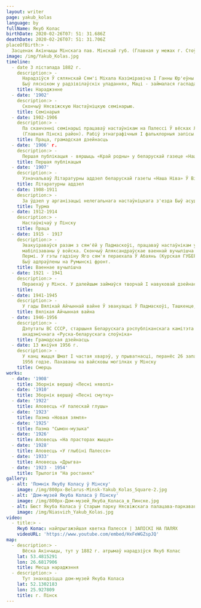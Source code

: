 ```yaml
---
layout: writer
page: yakub_kolas
language: by
fullName: Якуб Колас
birthDate: 2020-02-26T07: 51: 31.686Z
deathDate: 2020-02-26T07: 51: 31.706Z
placeOfBirth:> -
  Засценак Акінчыцы Мінскага пав. Мінскай губ. (Главная у межах г. Стоўбцы
image: /img/Yakub_Kolas.jpg
timeline:
  - date 3 лістапада 1882 г.
    description:> -
      Нарадзіўся Ў сялянскай Сям'і Міхала Казіміравіча І Ганны Юр'еўны (народжаная Лёсік) в е вёскі Мікалаеўшчына. бацька
      Быў лясніком у радзівілаўскіх уладаннях, Маці - займалася гаспадаркай.
    title: Нараджэнне
  - date: '1902'
    description:> -
      Скончыў Нясвіжскую Настаўніцкую семінарыю.
    title: Семінарыя
  - date: 1902-1906
    description:> -
      Па сканчэнні семінарыі працаваў настаўнікам на Палессі Ў вёсках Люсіна (Главная Ганцавіцкі район), Пінкавічы
      (Главная Пінскі район). Рабіў этнаграфічныя І фальклорныя запісы. Тым жа гадзінах пазнаёміўся з нелегальнай рэвалюцыйнай літаратурай, уключыўся Ў Грамадская дзейнасць, вёў тлумачальныя Гутаркі з сялянамі.
    title: Праца, грамадская дзейнасць
  - date: '1906' г.
    description:> -
      Першая публікацыя - вяршыць «Край родны» у беларускай газеце «Наша доля»
    title: Першая публікацыя
  - date: '1907'
    description:> -
      Узначальваў Літаратурны аддзел беларускай газеты «Наша Ніва» Ў Вільні
    title: Літаратурны аддзел
  - date: 1908-1911
    description:> -
      За ўдзел у арганізацыі нелегальнага настаўніцкага з'езда Быў асуджаны ды зняволення, якое адбываў у Менскай Турмы
    title: Турма
  - date: 1912-1914
    description:> -
      Настаўнічаў у Пінску
    title: Праца
  - date: 1915 - 1917
    description:> -
      Эвакуіраваўся разам з сям'ёй у Падмаскоўі, працаваў настаўнікам у Дзмітраўскім павеце. У гэтым жа Годзю
      мабілізаваны ў войска. Скончыў Аляксандраўскае ваеннай вучылішча (маскву, 1916) і служыў у запасным палку Ў
      Пермі. У гэты гадзіну Яго сям'я пераехала Ў Абаянь (Курская ГУБЕРНІЯ). У званні падпаручніка ўлетку 1917 года
      Быў адпраўлены на Румынскі фронт.
    title: Ваеннае вучылішча
  - date: 1921 - 1941
    description:> -
      Пераехаў у Мінск. У далейшым займаўся творчай І навуковай дзейнасцю.
    title:
  - date: 1941-1945
    description:> -
      У гады Вялікай Айчыннай вайне Ў эвакуацыі Ў Падмаскоўі, Ташкенце, маскву. У 1944 Годзю вярнуўся Ў Мінск.
    title: Вялікая Айчынная вайна
  - date: 1946-1956
    description:> -
      Дэпутаты ВС СССР, старшыня Беларускага рэспубліканскага камітэта абарона міру. Адзін з рэдактараў
      акадэмічнага «Руска-беларускага слоўніка»
    title: Грамадская дзейнасць
  - date: 13 жніўня 1956 г.
    description:> -
      У канц жыцця Шмат І частая хварэў, у прыватнасці, перанёс 26 запаленняў лёгкіх. Раптоўна памёр 13 жніўня
      1956 годзе. Пахаваны на вайсковы могілках у Мінску
    title: Смерць
works:
  - date: '1908'
    title: Зборнік вершаў «Песні няволі»
  - date: '1910'
    title: Зборнік вершаў «Песні смутку»
  - date: '1922'
    title: Аповесць «У палескай глушы»
  - date: '1923'
    title: Паэма «Новая зямля»
  - date: '1925'
    title: Паэма "Сымон-музыка"
  - date: '1926'
    title: Аповесць «На прасторах жыцця»
  - date: '1928'
    title: Аповесць «У глыбіні Палесся»
  - date: '1933'
    title: Аповесць «Дрыгва»
  - date: '1923 - 1954'
    title: Трылогія "На ростанях"
gallery:
  - alt: 'Помнік Якубу Коласу ў Мінску'
    image: /img/800px-Belarus-Minsk-Yakub_Kolas_Square-2.jpg
  - alt: 'Дом-музей Якуба Коласа ў Пінску'
    image: /img/800px-Дом-музей_Якуба_Коласа_в_Пинске.jpg
  - alt: Бюст Якуба Коласа ў Старым парку Нясвіжскага палацава-паркавага ансамбля
    image: /img/Niasvizh_Yakub_Kolas.jpg
video:
  - title:> -
    Якуб Колас: найпрыгажэйшая кветка Палесся | ЗАПІСКІ НА ПАЛЯХ
    videoURL: 'https://www.youtube.com/embed/HxFeWGZspJQ'
map:
  - description:> -
      Вёска Акінчыцы, тут у 1882 г. атрымаў нарадзіўся Якуб Колас
    lat: 53.4815291
    lon: 26.6817906
    title: Месца нараджэння
  - description:> -
      Тут знаходзіцца дом-музей Якуба Коласа
    lat: 52.1302183
    lon: 25.927809
    title: г. Пінск
---
```

